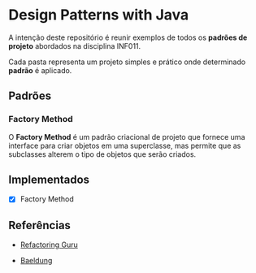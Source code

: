 # Design Patterns with Java

A intenção deste repositório é reunir exemplos de todos os __padrões de projeto__ abordados na disciplina INF011.

Cada pasta representa um projeto simples e prático onde determinado __padrão__ é aplicado.

## Padrões

### Factory Method

O __Factory Method__ é um padrão criacional de projeto que fornece uma interface para criar objetos em uma superclasse, mas permite que as subclasses alterem o tipo de objetos que serão criados.

## Implementados

- [x] Factory Method

## Referências

- [Refactoring Guru](https://refactoring.guru/pt-br/design-patterns)

- [Baeldung](https://www.baeldung.com/design-patterns-series)